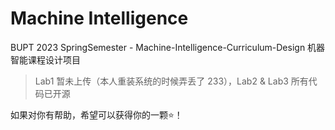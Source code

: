# Machine Intelligence
BUPT 2023 SpringSemester - Machine-Intelligence-Curriculum-Design
机器智能课程设计项目

> Lab1 暂未上传（本人重装系统的时候弄丢了 233），Lab2 & Lab3 所有代码已开源

如果对你有帮助，希望可以获得你的一颗⭐！
